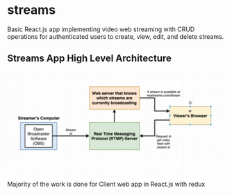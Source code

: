 # streams
Basic React.js app implementing video web streaming with CRUD operations for authenticated users to create, view, edit, and delete streams.

## Streams App High Level Architecture
![overall Streams web app architecture](./streams%20app%20architecture.png)

Majority of the work is done for Client web app in React.js with redux
